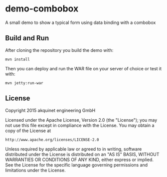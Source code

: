 # demo-combobox
A small demo to show a typical form using data binding with a combobox

## Build and Run
After cloning the repository you build the demo with:

`mvn install`

Then you can deploy and run the WAR file on your server of choice or test it with:

`mvn jetty:run-war`

## License
Copyright 2015 akquinet engineering GmbH

Licensed under the Apache License, Version 2.0 (the "License");
you may not use this file except in compliance with the License.
You may obtain a copy of the License at

    http://www.apache.org/licenses/LICENSE-2.0

Unless required by applicable law or agreed to in writing, software
distributed under the License is distributed on an "AS IS" BASIS,
WITHOUT WARRANTIES OR CONDITIONS OF ANY KIND, either express or implied.
See the License for the specific language governing permissions and
limitations under the License.
